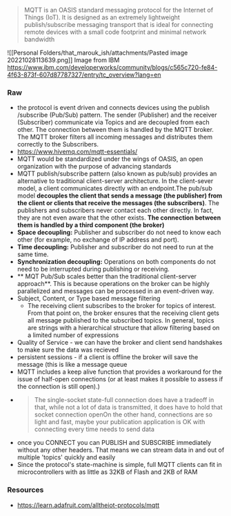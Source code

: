 > MQTT is an OASIS standard messaging protocol for the Internet of Things (IoT). It is designed as an extremely lightweight publish/subscribe messaging transport that is ideal for connecting remote devices with a small code footprint and minimal network bandwidth

![[Personal Folders/that_marouk_ish/attachments/Pasted image 20221028113639.png]]
Image from IBM https://www.ibm.com/developerworks/community/blogs/c565c720-fe84-4f63-873f-607d87787327/entry/tc_overview?lang=en


### Raw

- the protocol is event driven and connects devices using the publish /subscribe (Pub/Sub) pattern. The sender (Publisher) and the receiver (Subscriber) communicate via Topics and are decoupled from each other. The connection between them is handled by the MQTT broker. The MQTT broker filters all incoming messages and distributes them correctly to the Subscribers.
- https://www.hivemq.com/mqtt-essentials/
- MQTT would be standardized under the wings of OASIS, an open organization with the purpose of advancing standards
- MQTT publish/subscribe pattern (also known as pub/sub) provides an alternative to traditional client-server architecture. In the client-sever model, a client communicates directly with an endpoint.The pub/sub model **decouples the client that sends a message (the publisher) from the client or clients that receive the messages (the subscribers)**. The publishers and subscribers never contact each other directly. In fact, they are not even aware that the other exists. **The connection between them is handled by a third component (the broker)**
-   **Space decoupling:** Publisher and subscriber do not need to know each other (for example, no exchange of IP address and port).
-   **Time decoupling:** Publisher and subscriber do not need to run at the same time.
-   **Synchronization decoupling:** Operations on both components do not need to be interrupted during publishing or receiving.
- ** MQT Pub/Sub scales better than the traditional client-server approach**. This is because operations on the broker can be highly parallelized and messages can be processed in an event-driven way.
- Subject, Content, or Type based message filtering
	- The receiving client subscribes to the broker for topics of interest. From that point on, the broker ensures that the receiving client gets all message published to the subscribed topics. In general, topics are strings with a hierarchical structure that allow filtering based on a limited number of expressions
- Quality of Service - we can have the broker and client send handshakes to make sure the data was recieved
- persistent sessions - if a client is offline the broker will save the message (this is like a message queue
- MQTT includes a keep alive function that provides a workaround for the issue of half-open connections (or at least makes it possible to assess if the connection is still open).)
- > The single-socket state-full connection does have a tradeoff in that, while not a lot of data is transmitted, it does have to hold that socket connection openOn the other hand, connections are so light and fast, maybe your publication application is OK with connecting every time needs to send data
- once you CONNECT you can PUBLISH and SUBSCRIBE immediately without any other headers. That means we can stream data in and out of multiple 'topics' quickly and easily
- Since the protocol's state-machine is simple, full MQTT clients can fit in microcontrollers with as little as 32KB of Flash and 2KB of RAM

### Resources
- https://learn.adafruit.com/alltheiot-protocols/mqtt